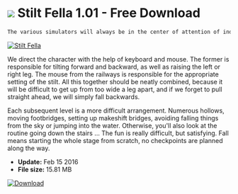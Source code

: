 # ![](https://cdn.softexe.net/static/icon/win.gif) Stilt Fella 1.01 - Free Download

```sh
The various simulators will always be in the center of attention of independent game developers. Stilt Fella proudly represents the genre, allowing us to play someone who moves on stilts. Although many probably guessed that this art is not the easiest one, only this interesting project lets you appreciate the circus performers. Suddenly, an inconspicuous hole in the path of passage goes up to a precipice.
```
[![Stilt Fella](https://gallery.dpcdn.pl/imgc/Tools/65627/g_-_420x350_1.5_-_x20160215152156_0.jpg)](https://softexe.net/win/games-entertainment/simulators/stilt-fella:pphRc.html)

We direct the character with the help of keyboard and mouse. The former is responsible for tilting forward and backward, as well as raising the left or right leg. The mouse from the railways is responsible for the appropriate setting of the stilt. All this together should be neatly combined, because it will be difficult to get up from too wide a leg apart, and if we forget to pull straight ahead, we will simply fall backwards.
 
 
 Each subsequent level is a more difficult arrangement. Numerous hollows, moving footbridges, setting up makeshift bridges, avoiding falling things from the sky or jumping into the water. Otherwise, you'll also look at the routine going down the stairs ... The fun is really difficult, but satisfying. Fall means starting the whole stage from scratch, no checkpoints are planned along the way.


- **Update:** Feb 15 2016
- **File size:** 15.81 MB

[![Download](https://cdn.softexe.net/static/img/download.png)](https://softexe.net/win/games-entertainment/simulators/stilt-fella:pphRc.html)

